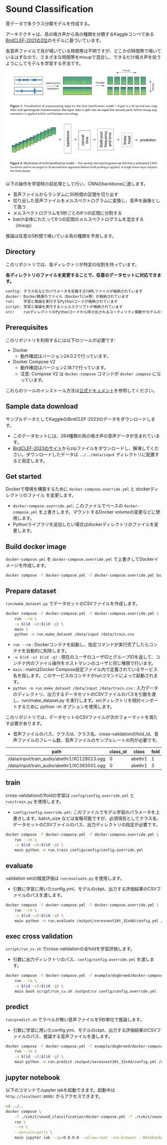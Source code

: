 # Sound Classification
音データで多クラス分類モデルを作成する。

アーキテクチャは、鳥の鳴き声から鳥の種類を分類するKaggleコンペである[BirdCLEF-2021の2位](https://ceur-ws.org/Vol-2936/paper-134.pdf)のモデルに基づいています。

各音声ファイルで鳥が鳴いている時間帯は不明ですが、どこかの時間帯で鳴いているはずなので、さまざまな時間帯をmixupで混合し、できるだけ鳴き声を拾うようにしてモデルを学習する手法です。
![](BirdCLEF2011_2nd.png)

以下の操作を学習時の前処理として行い、CNNのbackboneに渡します。
- 音声ファイルからランダムに30秒間の区間を切り出す
- 切り出した音声ファイルをメルスペクトログラムに変換し、音声を画像として扱う
- メルスペクトログラムを5秒ごとの6つの区間に分割する
- batch全体にわたって6つの区間のメルスペクトログラムを混合する（mixup）

推論は任意の5秒間で鳴いている鳥の種類を予測します。

## Directory
このリポジトリでは、各ディレクトリが特定の役割を持っています。

**各ディレクトリのファイルを変更することで、任意のデータセットに対応できます。**

```bash
config: クラス名などのパラメータを定義するYAMLファイルが格納されています
docker: Docker関連のファイル（Dockerfile等）が格納されています
run:    学習と推論を実行するPythonコードが格納されています
script: 学習と推論を実行するシェルスクリプトが格納されています
src:    runディレクトリのPythonコードから呼び出されるユーティリティ関数やモデルのコードが格納されています
```

## Prerequisites
このリポジトリを利用するには以下のツールが必要です:
- Docker
  - 動作確認はバージョン24.0.2で行っています。
- Docker Compose V2
  - 動作確認はバージョン2.18.1で行っています。
  - 注意: Compose V2 は `docker-compose` コマンドが `docker compose` になっています。

これらのツールのインストール方法は[公式ドキュメント](https://docs.docker.com/get-docker/)を参照してください。

## Sample data download
サンプルデータとしてKaggleのBirdCLEF-2023のデータをダウンロードします。
- このデータセットには、264種類の鳥の鳴き声の音声データが含まれています。
- [BirdCLEF-2023のサイト](https://www.kaggle.com/competitions/birdclef-2023/data)からzipファイルをダウンロードし、解凍してください。ダウンロードしたデータは ```../../data/input``` ディレクトリに配置すると仮定します。

## Get started
Dockerで環境を構築するために `docker-compose.override.yml` と dockerディレクトリのファイル を変更します。
- `docker-compose.override.yml`: このファイルでベースの `docker-compose.yml` を上書きします。マウントするDocker volumeの変更などに使用します。
- Pythonライブラリを追加したい場合はdockerディレクトリのファイルを変更します。

## Build docker image
`docker-compose.yml` を `docker-compose.override.yml` で上書きしてDockerイメージを作成します。

```bash
docker compose -f docker-compose.yml -f docker-compose.override.yml build
```

## Prepare dataset
`run/make_dataset.py` でデータセットのCSVファイルを作成します。

```bash
docker compose -f docker-compose.yml -f docker-compose.override.yml \
    run --rm \
    -u $(id -u):$(id -g) \
    main \
    python -m run.make_dataset /data/input /data/train.csv
```
- `run --rm` : Dockerコンテナを起動し、指定コマンドが実行完了したらコンテナを自動的に削除します。
- `-u $(id -u) $(id -g)` : 現在のユーザのユーザIDとグループIDを返して、コンテナ内のファイル操作をホストマシンのユーザと同じ権限で行います。
- `main` : mainはDocker Compose設定ファイル内で定義されているサービス名を指します。このサービスのコンテナがrunコマンドによって起動されます。
- `python -m run.make_dataset /data/input /data/train.csv` : 入力データのディレクトリ、出力するデータセットのCSVファイルのパスを引数を渡し、run/make_dataset.py を実行します。srcディレクトリを相対インポートするために python -m オプションを使用します。

このリポジトリでは、データセットのCSVファイルが次のフォーマットを満たす必要があります。
- 音声ファイルのパス、クラスid、クラス名、cross-validationのfold_id、音声ファイルのフレーム数、音声ファイルのサンプルレートの列が必要です。

|path|class_id|class|fold|frames|sr|
| ---- | ---- | ---- | ---- | ---- | ---- |
|/data/input/train_audio/abethr1/XC128013.ogg|0|abethr1|1|1459513|32000|
|/data/input/train_audio/abethr1/XC363501.ogg|0|abethr1|3|597682|32000|

## train
cross-validationの1foldの学習は `config/config.override.yml` と `run/train.py` を使用します。
- `config/config.override.yml`: このファイルでモデル学習のパラメータを上書きします。batch_size などは省略可能ですが、必須項目としてクラス名、データセットのCSVファイルのパス、出力ディレクトリの指定が必要です。

```bash
docker compose -f docker-compose.yml -f docker-compose.override.yml \
    run --rm \
    -u $(id -u):$(id -g) \
    main python -m run.train config=config/config.override.yml
```

## evaluate
validation setの精度評価は `run/evaluate.py` を使用します。
- 引数に学習に用いたconfig.yml、モデルのckpt、出力する評価結果のCSVファイルのパスを渡します。

```bash
docker compose -f docker-compose.yml -f docker-compose.override.yml \
    run --rm \
    -u $(id -u):$(id -g) \
    main python -m run.evaluate /output/seresnext26t_32x4d/config.yml /output/seresnext26t_32x4d/ckpt/last.ckpt /output/eval.csv
```

## exec cross validation
`script/run_cv.sh` でcross-validationの全foldを学習評価します。
- 引数に出力ディレクトリのパス、`config/config.override.yml` を渡します。

```bash
docker compose -f docker-compose.yml -f example/dogbreed/docker-compose.override.yml \
    run --rm \
    -u $(id -u):$(id -g) \
    main bash script/run_cv.sh /output/cv config/config.override.yml
```

## predict
`run/predict.sh` でラベルが無い音声ファイルを5秒単位で推論します。
- 引数に学習に用いたconfig.yml、モデルのckpt、出力する評価結果のCSVファイルのパス、推論する音声ファイルを渡します。

```bash
docker compose -f docker-compose.yml -f example/dogbreed/docker-compose.override.yml \
    run --rm \
    -u $(id -u):$(id -g) \
    main python -m run.predict /output/seresnext26t_32x4d/config.yml /output/seresnext26t_32x4d/ckpt/last.ckpt /output/preds.csv /data/input/test_soundscapes/*.ogg
```

## jupyter notebook
以下のコマンドでJupyter labを起動できます。起動中は `http://localhost:8888/` からアクセスできます。

```bash
cd ../..
docker compose \
    -f ./cvkit/sound_classification/docker-compose.yml -f ./cvkit/sound_classification/docker-compose.override.yml \
    run \
    --rm \
    --service-ports \
    main jupyter lab --ip=0.0.0.0 --allow-root --no-browser --NotebookApp.token=''
```
